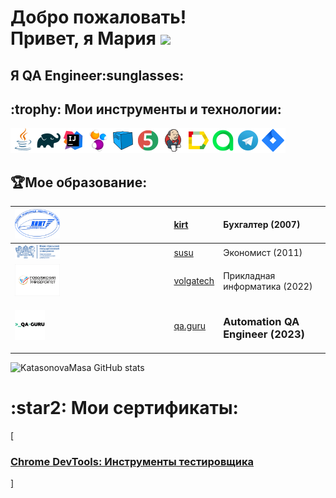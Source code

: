 <h1>Добро пожаловать!</br> 
  Привет, я Мария <img src="https://github.com/blackcater/blackcater/raw/main/images/Hi.gif" height="32"/></h1>
<h2>Я  QA Engineer:sunglasses:</h2>
<h2> :trophy:  Мои инструменты и технологии:</h2>

![This is an image](/design/icons/Java.png)![This is an image](/design/icons/Gradle.png)![This is an image](/design/icons/Intelij_IDEA.png)![This is an image](/design/icons/Selenide.png)![This is an image](/design/icons/Selenoid.png)![This is an image](/design/icons/JUnit5.png)![This is an image](/design/icons/Jenkins.png)![This is an image](/design/icons/Allure_Report.png)![This is an image](/design/icons/AllureTestOps.png)![This is an image](/design/icons/Telegram.png)![This is an image](/design/icons/Jira.png)</br>
## :trophy:Мое образование:

|<img width="30%" title="Northwest Public Service Academy" src="/design/icons/kirt.png">|[kirt](https://kirt.usurt.ru/)| Бухгалтер (2007)|
|:-|:-|:-|
|<img width="30%" title="Northwest Public Service Academy" src="/design/icons/susu.png">|[susu](https://www.susu.ru/ru)| Экономист (2011)|
|<img width="30%" title="Northwest Public Service Academy" src="/design/icons/volgoteh.png">|[volgatech](https://www.volgatech.net/)| Прикладная информатика (2022)|
|<img width="20%" title="QAGuru.png" src="design/icons/QAGuru.png">|[qa.guru](https://qa.guru)| <h3>Automation QA Engineer (2023)</h3>|

![KatasonovaMasa GitHub stats](https://github-readme-stats.vercel.app/api?username=KatasonovaMasa)

<h1>:star2: Мои сертификаты:</h1></a>

<a href="https://cert.software-testing.ru/319597675000365643">[<h3>Chrome DevTools: Инструменты тестировщика</h3>]</a>

[//]: # (<a href=""><h2> Software Testing</h2></a>)

[//]: # ()
[//]: # ()
[//]: # ()
[//]: # (## Дипломная работа выпускницы школы автотестирования "QA GURU"! <a href="https://github.com/KatasonovaMasa/qa.quru">Ссылка на проект</a>)

[//]: # ()
[//]: # (# Проект по автоматизации тестирования для  Head Hunter, сайта поиска работодателя и работника	:star2:)

[//]: # (## <a target="_blank" href="https://spb.hh.ru/">Веб сайт Head Hunter</a>)

[//]: # ()
[//]: # (![This is an image]&#40;design/pictures/hh.jpeg&#41;)

[//]: # ()
[//]: # (## :clipboard:: Содержание:)

[//]: # ()
[//]: # (- <a href="#trophy-технологии-и-инструменты">Технологии и инструменты</a>)

[//]: # (- <a href="#heavy_check_mark-реализованные-проверки">Реализованные проверки</a>)

[//]: # (- <a href="#clipboard_mark-сборка-в-Jenkins">Сборка в Jenkins</a>)

[//]: # (- <a href="#computer-запуск-из-терминала">Запуск из терминала</a>)

[//]: # (- <a href="#chart_with_downwards_trend-allure-отчет">Allure отчет</a>)

[//]: # (- <a href="#bar_chart-интеграция-с-allure-testops">Интеграция с Allure TestOps</a>)

[//]: # (- <a href="#chart_with_upwards_trend-интеграция-с-jira">Интеграция с Jira</a>)

[//]: # (- <a href="#iphone-отчет-в-telegram">Отчет в Telegram</a>)

[//]: # (- <a href="#movie_camera-видео-примеры-прохождения-тестов">Видео примеры прохождения тестов</a>)

[//]: # ()
[//]: # (## :trophy:Технологии и инструменты)

[//]: # ()
[//]: # (![This is an image]&#40;/design/icons/Java.png&#41;![This is an image]&#40;/design/icons/Gradle.png&#41;![This is an image]&#40;/design/icons/Intelij_IDEA.png&#41;![This is an image]&#40;/design/icons/Selenide.png&#41;![This is an image]&#40;/design/icons/Selenoid.png&#41;![This is an image]&#40;/design/icons/JUnit5.png&#41;![This is an image]&#40;/design/icons/Jenkins.png&#41;![This is an image]&#40;/design/icons/Allure_Report.png&#41;![This is an image]&#40;/design/icons/AllureTestOps.png&#41;![This is an image]&#40;/design/icons/Telegram.png&#41;![This is an image]&#40;/design/icons/Jira.png&#41;</br>)

[//]: # ()
[//]: # (В данном проекте автотесты написаны на <code>Java</code> с использованием <code>Selenide</code> для UI-тестов.)

[//]: # ()
[//]: # (В качестве библиотеки для модульного тестирования используется <code>JUnit 5</code>.)

[//]: # ()
[//]: # (Для автоматизированной сборки проекта используется <code>Gradle</code>.)

[//]: # ()
[//]: # (<code>Selenoid</code> выполняет запуск браузеров в контейнерах <code>Docker</code>.)

[//]: # ()
[//]: # (<code>Allure Report</code> формирует отчет о запуске тестов.)

[//]: # ()
[//]: # (<code>Jenkins</code> выполняет запуск тестов.)

[//]: # ()
[//]: # (После завершения прогона отправляются уведомления с помощью бота в <code>Telegram</code>.)

[//]: # ()
[//]: # ()
[//]: # (## 	:heavy_check_mark: Реализованные проверки</br>)

[//]: # (Наличия раздела "Сервисы для соискателей" на главной странице</br>)

[//]: # (Выбора города &#40;на примере Санкт-Петербурга&#41;</br>)

[//]: # (Поиск вакансий "Тестировщик" и "Аналитик"</br>)

[//]: # (Поиск вакансии "Тестировщик" и "Аналитик в городе Санкт-Петербурге</br>)

[//]: # ()
[//]: # (## :clipboard: Сборка в Jenkins)

[//]: # (### <a target="_blank" href="https://jenkins.autotests.cloud/job/HeadHunter3/">Сборка в Jenkins</a>)

[//]: # ()
[//]: # (![This is an image]&#40;design/pictures/jenkins.jpeg&#41;)

[//]: # ()
[//]: # ()
[//]: # (###  :clipboard: Параметры сборки в Jenkins:)

[//]: # (Сборка в Jenkins)

[//]: # ()
[//]: # (- browser &#40;браузер, по умолчанию chrome&#41;)

[//]: # (- version &#40;версия браузера, по умолчанию 99.0&#41;)

[//]: # (- size &#40;размер окна браузера, по умолчанию 1920x1080&#41;)

[//]: # (- threads &#40;количество потоков&#41;)

[//]: # (- необходимо добавить файл credentials.properties &#40;содержащий в себе логины и пароли, пример в папке resources&#41;)

[//]: # ()
[//]: # (## :computer: Запуск из терминала)

[//]: # (Локальный запуск:)

[//]: # (```)

[//]: # (gradle clean test)

[//]: # (```)

[//]: # ()
[//]: # (Удаленный запуск:)

[//]: # (```)

[//]: # (clean)

[//]: # (test)

[//]: # (-Dbrowser=${BROWSER})

[//]: # (-DbrowserVersion=${BROWSER_VERSION} )

[//]: # (-Dsize=${BROWSER_SIZE})

[//]: # (```)

[//]: # ()
[//]: # (## :chart_with_downwards_trend: Allure отчет)

[//]: # (- ### Главный экран отчета)

[//]: # ()
[//]: # (![This is an image]&#40;design/pictures/allure.jpeg&#41;)

[//]: # ()
[//]: # ()
[//]: # (- ### Страница с проведенными тестами)

[//]: # ()
[//]: # (![This is an image]&#40;design/pictures/allure1.jpeg&#41;)

[//]: # ()
[//]: # (## :bar_chart: Интеграция с Allure TestOps)

[//]: # (- ### Экран с результатами запуска тестов)

[//]: # ()
[//]: # (![This is an image]&#40;design/pictures/allureTestsOp.jpeg&#41;)

[//]: # ()
[//]: # (- ### Страница с тестами в TestOps)

[//]: # ()
[//]: # (![This is an image]&#40;design/pictures/AllureTestOps1.jpeg&#41;)

[//]: # ()
[//]: # (## :chart_with_upwards_trend:	 Интеграция с Jira)

[//]: # (- ### Страница с задачей в Jira)

[//]: # ()
[//]: # (![This is an image]&#40;design/pictures/jira.jpeg&#41;)

[//]: # ()
[//]: # ()
[//]: # (## 	:iphone: Отчет в Telegram)

[//]: # ()
[//]: # (![This is an image]&#40;design/pictures/telegram.jpeg&#41;)

[//]: # ()
[//]: # ()
[//]: # (## :movie_camera: Видео примеры прохождения тестов)

[//]: # ()
[//]: # ()
[//]: # ()
[//]: # ()
[//]: # ()
[//]: # ()
[//]: # (https://user-images.githubusercontent.com/83497921/180842190-123c8f3d-a1af-4363-aa5b-ef48283e3013.mp4)

[//]: # ()
[//]: # ()
[//]: # ()
[//]: # ()
[//]: # (:heart: <a target="_blank" href="https://qa.guru">qa.guru</a><br/>)

[//]: # (:blue_heart: <a target="_blank" href="https://t.me/qa_automation">t.me/qa_automation</a>)

[//]: # ()



  

  
  
